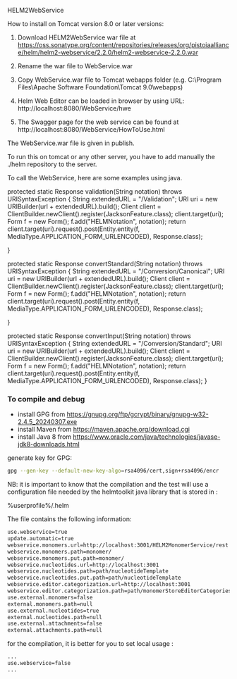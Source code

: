 HELM2WebService

How to install on Tomcat version 8.0 or later versions:

1. Download HELM2WebService war file at https://oss.sonatype.org/content/repositories/releases/org/pistoiaalliance/helm/helm2-webservice/2.2.0/helm2-webservice-2.2.0.war

2. Rename the war file to WebService.war

3. Copy WebService.war file to Tomcat webapps folder (e.g. C:\Program Files\Apache Software Foundation\Tomcat 9.0\webapps) 

4. Helm Web Editor can be loaded in browser by using URL: http://localhost:8080/WebService/hwe 

5. The Swagger page for the web service can be found at http://localhost:8080/WebService/HowToUse.html


The WebService.war file is given in publish. 

To run this on tomcat or any other server, you have to add manually the ./helm repository to the server.

To call the WebService, here are some examples using java.

protected static Response validation(String notation) throws URISyntaxException {
    String extendedURL = "/Validation";
    URI uri = new URIBuilder(url + extendedURL).build();
    Client client = ClientBuilder.newClient().register(JacksonFeature.class);
    client.target(uri);
    Form f = new Form();
    f.add("HELMNotation", notation);
    return client.target(uri).request().post(Entity.entity(f, MediaType.APPLICATION_FORM_URLENCODED), Response.class);

  }

  protected static Response convertStandard(String notation) throws URISyntaxException {
    String extendedURL = "/Conversion/Canonical";
    URI uri = new URIBuilder(url + extendedURL).build();
    Client client = ClientBuilder.newClient().register(JacksonFeature.class);
    client.target(uri);
    Form f = new Form();
    f.add("HELMNotation", notation);
    return client.target(uri).request().post(Entity.entity(f, MediaType.APPLICATION_FORM_URLENCODED), Response.class);

  }

  protected static Response convertInput(String notation) throws URISyntaxException {
    String extendedURL = "/Conversion/Standard";
    URI uri = new URIBuilder(url + extendedURL).build();
    Client client = ClientBuilder.newClient().register(JacksonFeature.class);
    client.target(uri);
    Form f = new Form();
    f.add("HELMNotation", notation);
    return client.target(uri).request().post(Entity.entity(f, MediaType.APPLICATION_FORM_URLENCODED), Response.class);
  }

### To compile and debug

- install GPG from https://gnupg.org/ftp/gcrypt/binary/gnupg-w32-2.4.5_20240307.exe
- install Maven from https://maven.apache.org/download.cgi
- install Java 8 from https://www.oracle.com/java/technologies/javase-jdk8-downloads.html

generate key for GPG:

``` sh
gpg --gen-key --default-new-key-algo=rsa4096/cert,sign+rsa4096/encr
```

NB: it is important to know that the compilation and the test will use a configuration file needed by the helmtoolkit java library that is stored in :

%userprofile%/.helm

The file contains the following information:

``` sh
use.webservice=true
update.automatic=true
webservice.monomers.url=http://localhost:3001/HELM2MonomerService/rest
webservice.monomers.path=monomer/
webservice.monomers.put.path=monomer/
webservice.nucleotides.url=http://localhost:3001
webservice.nucleotides.path=path/nucleotideTemplate
webservice.nucleotides.put.path=path/nucleotideTemplate
webservice.editor.categorization.url=http://localhost:3001
webservice.editor.categorization.path=path/monomerStoreEditorCategories
use.external.monomers=false
external.monomers.path=null
use.external.nucleotides=true
external.nucleotides.path=null
use.external.attachments=false
external.attachments.path=null
```

for the compilation, it is better for you to set local usage :

``` sh
...
use.webservice=false
...
```
